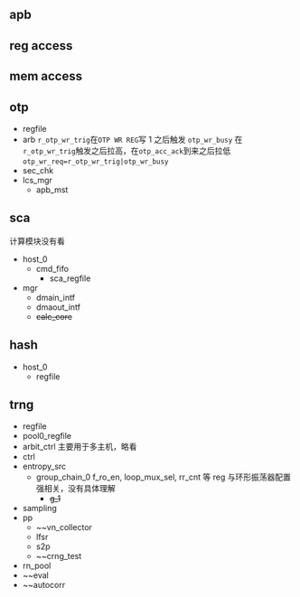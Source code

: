 ## apb

## reg access

## mem access

## otp

- regfile
- arb
  `r_otp_wr_trig`在`OTP WR REG`写 1 之后触发
  `otp_wr_busy` 在`r_otp_wr_trig`触发之后拉高，在`otp_acc_ack`到来之后拉低
  `otp_wr_req=r_otp_wr_trig|otp_wr_busy`
- sec_chk
- lcs_mgr
  - apb_mst

## sca

计算模块没有看

- host_0
  - cmd_fifo
    - sca_regfile
- mgr
  - dmain_intf
  - dmaout_intf
  - ~~calc_core~~

## hash

- host_0
  - regfile

## trng

- regfile
- pool0_regfile
- arbit_ctrl
  主要用于多主机，略看
- ctrl
- entropy_src
  - group_chain_0
    f_ro_en, loop_mux_sel, rr_cnt 等 reg 与环形振荡器配置强相关，没有具体理解
    - ~~g_1~~
- sampling
- pp
	- ~~vn_collector
	- lfsr
	- s2p
	- ~~crng_test
- rn_pool
- ~~eval
- ~~autocorr